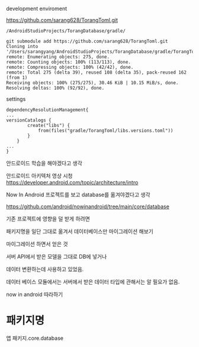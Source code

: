 development enviroment

https://github.com/sarang628/TorangToml.git

```
/AndroidStudioProjects/TorangDatabase/gradle/

git submodule add https://github.com/sarang628/TorangToml.git
Cloning into '/Users/sarangyang/AndroidStudioProjects/TorangDatabase/gradle/TorangToml'...
remote: Enumerating objects: 275, done.
remote: Counting objects: 100% (113/113), done.
remote: Compressing objects: 100% (42/42), done.
remote: Total 275 (delta 39), reused 108 (delta 35), pack-reused 162 (from 1)
Receiving objects: 100% (275/275), 30.46 KiB | 10.15 MiB/s, done.
Resolving deltas: 100% (92/92), done.
```

settings

```
dependencyResolutionManagement{
...
versionCatalogs {
        create("libs") {
            from(files("gradle/TorangToml/libs.versions.toml"))
        }
    }
...
}
```

안드로이드 학습을 해야겠다고 생각

안드로이드 아키텍처 영상 시청
https://developer.android.com/topic/architecture/intro


Now In Android 프로젝트를 보고 database를 옮겨야겠다고 생각

https://github.com/android/nowinandroid/tree/main/core/database

기존 프로젝트에 영향을 덜 받게 하려면

패키지명을 일단 그대로 옮겨서 데이터베이스만 마이그레이션 해보기


마이그레이션 하면서 얻은 것

서버 API에서 받은 모델을 그대로 DB에 넣거나

데이터 변환하는데 사용하고 있었음.

데이터 베이스 모듈에서는 서버에서 받은 데이터 타입에 관해서는 알 필요가 없음.




now in android 따라하기


# 패키지명 
앱 패키지.core.database
